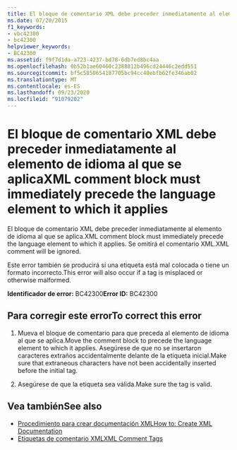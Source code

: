 ```yaml
---
title: El bloque de comentario XML debe preceder inmediatamente al elemento de idioma al que se aplica
ms.date: 07/20/2015
f1_keywords:
- vbc42300
- bc42300
helpviewer_keywords:
- BC42300
ms.assetid: f9f7d1da-a723-4237-bd78-6db7ed8bc4aa
ms.openlocfilehash: 0b52b1ae60460c2388812b496cd24446c2edd551
ms.sourcegitcommit: bf5c5850654187705bc94cc40ebfb62fe346ab02
ms.translationtype: MT
ms.contentlocale: es-ES
ms.lasthandoff: 09/23/2020
ms.locfileid: "91079202"
---
```

# <a name="xml-comment-block-must-immediately-precede-the-language-element-to-which-it-applies"></a><span data-ttu-id="af149-102">El bloque de comentario XML debe preceder inmediatamente al elemento de idioma al que se aplica</span><span class="sxs-lookup"><span data-stu-id="af149-102">XML comment block must immediately precede the language element to which it applies</span></span>

<span data-ttu-id="af149-103">El bloque de comentario XML debe preceder inmediatamente al elemento de idioma al que se aplica.</span><span class="sxs-lookup"><span data-stu-id="af149-103">XML comment block must immediately precede the language element to which it applies.</span></span> <span data-ttu-id="af149-104">Se omitirá el comentario XML.</span><span class="sxs-lookup"><span data-stu-id="af149-104">XML comment will be ignored.</span></span>  
  
 <span data-ttu-id="af149-105">Este error también se producirá si una etiqueta está mal colocada o tiene un formato incorrecto.</span><span class="sxs-lookup"><span data-stu-id="af149-105">This error will also occur if a tag is misplaced or otherwise malformed.</span></span>  
  
 <span data-ttu-id="af149-106">**Identificador de error:** BC42300</span><span class="sxs-lookup"><span data-stu-id="af149-106">**Error ID:** BC42300</span></span>  
  
## <a name="to-correct-this-error"></a><span data-ttu-id="af149-107">Para corregir este error</span><span class="sxs-lookup"><span data-stu-id="af149-107">To correct this error</span></span>  
  
1. <span data-ttu-id="af149-108">Mueva el bloque de comentario para que preceda al elemento de idioma al que se aplica.</span><span class="sxs-lookup"><span data-stu-id="af149-108">Move the comment block to precede the language element to which it applies.</span></span> <span data-ttu-id="af149-109">Asegúrese de que no se insertaron caracteres extraños accidentalmente delante de la etiqueta inicial.</span><span class="sxs-lookup"><span data-stu-id="af149-109">Make sure that extraneous characters have not been accidentally inserted before the initial tag.</span></span>  
  
2. <span data-ttu-id="af149-110">Asegúrese de que la etiqueta sea válida.</span><span class="sxs-lookup"><span data-stu-id="af149-110">Make sure the tag is valid.</span></span>  
  
## <a name="see-also"></a><span data-ttu-id="af149-111">Vea también</span><span class="sxs-lookup"><span data-stu-id="af149-111">See also</span></span>

- [<span data-ttu-id="af149-112">Procedimiento para crear documentación XML</span><span class="sxs-lookup"><span data-stu-id="af149-112">How to: Create XML Documentation</span></span>](../programming-guide/program-structure/how-to-create-xml-documentation.md)
- [<span data-ttu-id="af149-113">Etiquetas de comentario XML</span><span class="sxs-lookup"><span data-stu-id="af149-113">XML Comment Tags</span></span>](../language-reference/xmldoc/index.md)
